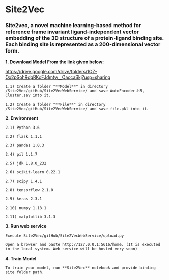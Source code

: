 # Site2Vec
### Site2vec, a novel machine learning-based method for reference frame invariant ligand-independent vector embedding of the 3D structure of a protein-ligand binding site. Each binding site is represented as a 200-dimensional vector form.

**1. Download Model From the link given below:**

https://drive.google.com/drive/folders/1OZ-Ox2pSohRdgRKoFJdmtw__OaccaSkj?usp=sharing

    1.1) Create a folder "**Model**" in directory /Site2Vec/gitHub/Site2VecWebService/ and save AutoEncoder.h5, Cluster.sav into it. 
  
    1.2) Create a folder "**File**" in directory /Site2Vec/gitHub/Site2VecWebService/ and save file.pkl into it.

**2. Environment**

    2.1) Python 3.6
    
    2.2) flask 1.1.1
    
    2.3) pandas 1.0.3
    
    2.4) pil 1.1.7
    
    2.5) jdk 1.8.0_232
    
    2.6) scikit-learn 0.22.1
    
    2.7) scipy 1.4.1
    
    2.8) tensorflow 2.1.0
    
    2.9) keras 2.3.1
    
    2.10) numpy 1.18.1
    
    2.11) matplotlib 3.1.3
    
**3. Run web service**

    Execute Site2Vec/gitHub/Site2VecWebService/upload.py
    
    Open a browser and paste http://127.0.0.1:5616/home. (It is executed in the local system. Web service will be hosted very soon)
    
  **4. Train Model**
  
    To train your model, run **Site2Vec** notebook and provide binding site folder path.
  




